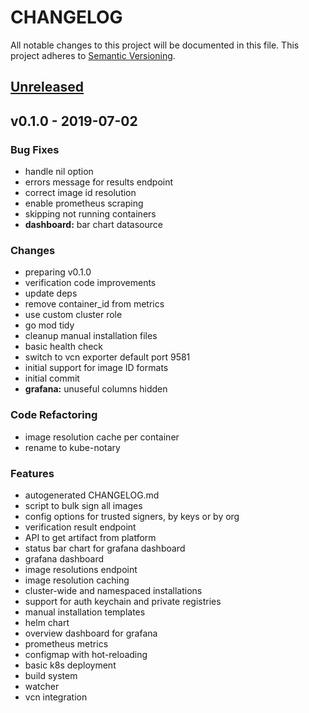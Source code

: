 # CHANGELOG
All notable changes to this project will be documented in this file. This project adheres to [Semantic Versioning](https://semver.org/spec/v2.0.0.html).
<a name="unreleased"></a>
## [Unreleased]


<a name="v0.1.0"></a>
## v0.1.0 - 2019-07-02
### Bug Fixes
- handle nil option
- errors message for results endpoint
- correct image id resolution
- enable prometheus scraping
- skipping not running containers
- **dashboard:** bar chart datasource

### Changes
- preparing v0.1.0
- verification code improvements
- update deps
- remove container_id from metrics
- use custom cluster role
- go mod tidy
- cleanup manual installation files
- basic health check
- switch to vcn exporter default port 9581
- initial support for image ID formats
- initial commit
- **grafana:** unuseful columns hidden

### Code Refactoring
- image resolution cache per container
- rename to kube-notary

### Features
- autogenerated CHANGELOG.md
- script to bulk sign all images
- config options for trusted signers, by keys or by org
- verification result endpoint
- API to get artifact from platform
- status bar chart for grafana dashboard
- grafana dashboard
- image resolutions endpoint
- image resolution caching
- cluster-wide and namespaced installations
- support for auth keychain and private registries
- manual installation templates
- helm chart
- overview dashboard for grafana
- prometheus metrics
- configmap with hot-reloading
- basic k8s deployment
- build system
- watcher
- vcn integration


[Unreleased]: https://github.com/vchain-us/kube-notary/compare/v0.1.0...HEAD
